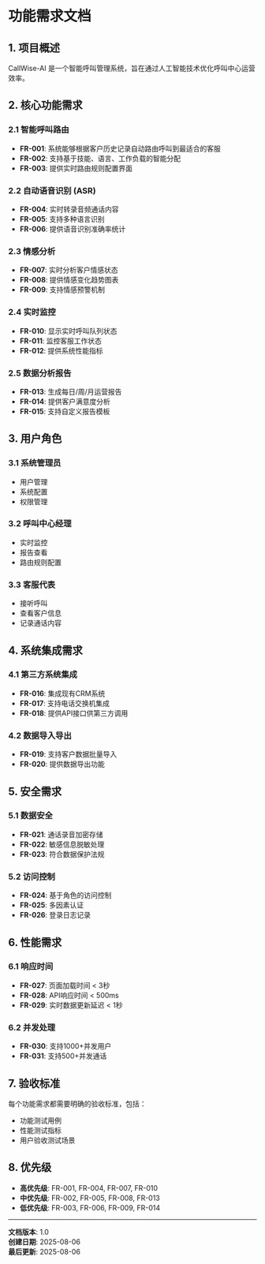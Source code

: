 # 功能需求文档

## 1. 项目概述

CallWise-AI 是一个智能呼叫管理系统，旨在通过人工智能技术优化呼叫中心运营效率。

## 2. 核心功能需求

### 2.1 智能呼叫路由
- **FR-001**: 系统能够根据客户历史记录自动路由呼叫到最适合的客服
- **FR-002**: 支持基于技能、语言、工作负载的智能分配
- **FR-003**: 提供实时路由规则配置界面

### 2.2 自动语音识别 (ASR)
- **FR-004**: 实时转录音频通话内容
- **FR-005**: 支持多种语言识别
- **FR-006**: 提供语音识别准确率统计

### 2.3 情感分析
- **FR-007**: 实时分析客户情感状态
- **FR-008**: 提供情感变化趋势图表
- **FR-009**: 支持情感预警机制

### 2.4 实时监控
- **FR-010**: 显示实时呼叫队列状态
- **FR-011**: 监控客服工作状态
- **FR-012**: 提供系统性能指标

### 2.5 数据分析报告
- **FR-013**: 生成每日/周/月运营报告
- **FR-014**: 提供客户满意度分析
- **FR-015**: 支持自定义报告模板

## 3. 用户角色

### 3.1 系统管理员
- 用户管理
- 系统配置
- 权限管理

### 3.2 呼叫中心经理
- 实时监控
- 报告查看
- 路由规则配置

### 3.3 客服代表
- 接听呼叫
- 查看客户信息
- 记录通话内容

## 4. 系统集成需求

### 4.1 第三方系统集成
- **FR-016**: 集成现有CRM系统
- **FR-017**: 支持电话交换机集成
- **FR-018**: 提供API接口供第三方调用

### 4.2 数据导入导出
- **FR-019**: 支持客户数据批量导入
- **FR-020**: 提供数据导出功能

## 5. 安全需求

### 5.1 数据安全
- **FR-021**: 通话录音加密存储
- **FR-022**: 敏感信息脱敏处理
- **FR-023**: 符合数据保护法规

### 5.2 访问控制
- **FR-024**: 基于角色的访问控制
- **FR-025**: 多因素认证
- **FR-026**: 登录日志记录

## 6. 性能需求

### 6.1 响应时间
- **FR-027**: 页面加载时间 < 3秒
- **FR-028**: API响应时间 < 500ms
- **FR-029**: 实时数据更新延迟 < 1秒

### 6.2 并发处理
- **FR-030**: 支持1000+并发用户
- **FR-031**: 支持500+并发通话

## 7. 验收标准

每个功能需求都需要明确的验收标准，包括：
- 功能测试用例
- 性能测试指标
- 用户验收测试场景

## 8. 优先级

- **高优先级**: FR-001, FR-004, FR-007, FR-010
- **中优先级**: FR-002, FR-005, FR-008, FR-013
- **低优先级**: FR-003, FR-006, FR-009, FR-014

---

**文档版本**: 1.0  
**创建日期**: 2025-08-06  
**最后更新**: 2025-08-06 
 
